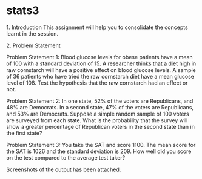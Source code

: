 # stats3

1.​ Introduction This assignment will help you to consolidate the concepts learnt in the session.

2.​ Problem Statement

Problem Statement 1: Blood glucose levels for obese patients have a mean of 100 with a standard deviation of 15. A researcher thinks that a diet high in raw cornstarch will have a positive effect on blood glucose levels. A sample of 36 patients who have tried the raw cornstarch diet have a mean glucose level of 108. Test the hypothesis that the raw cornstarch had an effect or not.

Problem Statement 2: In one state, 52% of the voters are Republicans, and 48% are Democrats. In a second state, 47% of the voters are Republicans, and 53% are Democrats. Suppose a simple random sample of 100 voters are surveyed from each state. What is the probability that the survey will show a greater percentage of Republican voters in the second state than in the first state?

Problem Statement 3: You take the SAT and score 1100. The mean score for the SAT is 1026 and the standard deviation is 209. How well did you score on the test compared to the average test taker?

Screenshots of the output has been attached.

